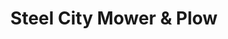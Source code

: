 ---
title: "Steel City Mower & Plow"
url: /pittsburgh/steel-city-mower-und-plow/
shop: Baustoffe
---